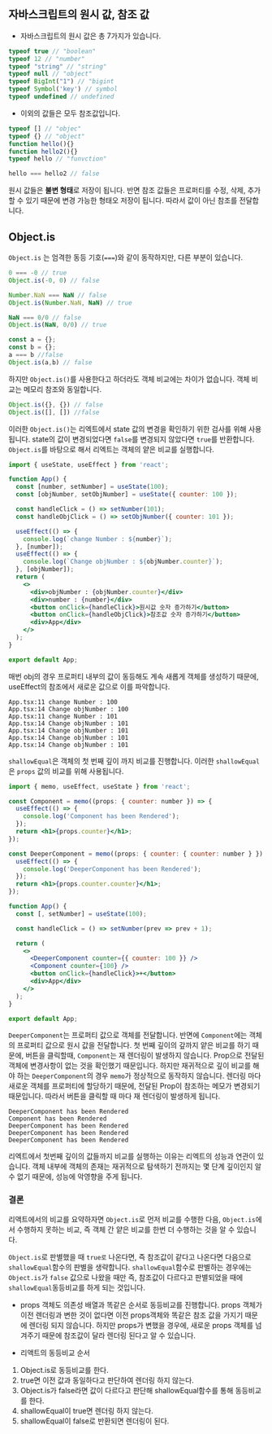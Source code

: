 ## 자바스크립트의 원시 값, 참조 값
- 자바스크립트의 원시 값은 총 7가지가 있습니다.
```js
typeof true // "boolean"
typeof 12 // "number"
typeof "string" // "string"
typeof null // "object"
typeof BigInt("1") // "bigint
typeof Symbol('key') // symbol
typeof undefined // undefined 
```


- 이외의 값들은 모두 참조값입니다. 
```js
typeof [] // "objec"
typeof {} // "object"
function hello(){}
function hello2(){}
typeof hello // "funvction"

hello === hello2 // false
```
원시 값들은 **불변 형태**로 저장이 됩니다. 반면 참조 값들은 프로퍼티를 수정, 삭제, 추가 할 수 있기 때문에 변경 가능한 형태오 저장이 됩니다. 따라서 값이 아닌 참조를 전달합니다. 

## Object.is 
`Object.is` 는 엄격한 동등 기호(`===`)와 같이 동작하지만, 다른 부분이 있습니다.
```js
0 === -0 // true
Object.is(-0, 0) // false

Number.NaN === NaN // false
Object.is(Number.NaN, NaN) // true

NaN === 0/0 // false
Object.is(NaN, 0/0) // true

const a = {};
const b = {};
a === b //false
Object.is(a,b) // false
```

하지만 `Object.is()`를 사용한다고 하더라도 객체 비교에는 차이가 없습니다. 객체 비교는 메모리 참조와 동일합니다. 
```js
Object.is({}, {}) // false
Object.is([], []) //false
```

이러한 `Object.is()`는 리엑트에서 state 값의 변경을 확인하기 위한 검사를 위해 사용됩니다. 
state의 값이 변경되었다면 `false`를 변경되지 않았다면 `true`를 반환합니다. `Object.is`를 바탕으로 해서 리엑트는 객체의 얕은 비교를 실행합니다. 
```jsx
import { useState, useEffect } from 'react';

function App() {
  const [number, setNumber] = useState(100);
  const [objNumber, setObjNumber] = useState({ counter: 100 });

  const handleClick = () => setNumber(101);
  const handleObjClick = () => setObjNumber({ counter: 101 });

  useEffect(() => {
    console.log(`change Number : ${number}`);
  }, [number]);
  useEffect(() => {
    console.log(`Change objNumber : ${objNumber.counter}`);
  }, [objNumber]);
  return (
    <>
      <div>objNumber : {objNumber.counter}</div>
      <div>number : {number}</div>
      <button onClick={handleClick}>원시값 숫자 증가하기</button>
      <button onClick={handleObjClick}>참조값 숫자 증가하기</button>
      <div>App</div>
    </>
  );
}

export default App;
```
매번 obj의 경우 프로퍼티 내부의 값이 동등해도 계속 새롭게 객체를 생성하기 때문에, useEffect의 참조에서 새로운 값으로 이를 파악합니다.
```
App.tsx:11 change Number : 100
App.tsx:14 Change objNumber : 100
App.tsx:11 change Number : 101
App.tsx:14 Change objNumber : 101
App.tsx:14 Change objNumber : 101
App.tsx:14 Change objNumber : 101
App.tsx:14 Change objNumber : 101
```


`shallowEqual`은 객체의 첫 번째 깊이 까지 비교를 진행합니다. 이러한 `shallowEqual`은 `props` 값의 비교를 위해 사용됩니다.

```jsx
import { memo, useEffect, useState } from 'react';

const Component = memo((props: { counter: number }) => {
  useEffect(() => {
    console.log('Component has been Rendered');
  });
  return <h1>{props.counter}</h1>;
});

const DeeperComponent = memo((props: { counter: { counter: number } }) => {
  useEffect(() => {
    console.log('DeeperComponent has been Rendered');
  });
  return <h1>{props.counter.counter}</h1>;
});

function App() {
  const [, setNumber] = useState(100);

  const handleClick = () => setNumber(prev => prev + 1);

  return (
    <>
      <DeeperComponent counter={{ counter: 100 }} />
      <Component counter={100} />
      <button onClick={handleClick}>+</button>
      <div>App</div>
    </>
  );
}

export default App;
```
`DeeperComponent`는 프로퍼티 값으로 객체를 전달합니다. 반면에 `Component`에는 객체의 프로퍼티 값으로 원시 값을 전달합니다. 첫 번째 깊이의 갚까지 얕은 비교를 하기 때문에, 버튼을 클릭할때, `Component`는 재 렌더링이 발생하지 않습니다. Prop으로 전달된 객체에 변경사항이 없는 것을 확인했기 때문입니다. 하지만 재귀적으로 깊이 비교를 해야 하는 `DeeperComponent`의 경우 `memo`가 정상적으로 동작하지 않습니다. 렌더링 마다 새로운 객체를 프로퍼티에 할당하기 때문에, 전달된 Prop이 참조하는 메모가 변경되기 때문입니다. 따라서 버튼을 클릭할 때 마다 재 렌더링이 발생하게 됩니다. 
```
DeeperComponent has been Rendered
Component has been Rendered
DeeperComponent has been Rendered
DeeperComponent has been Rendered
DeeperComponent has been Rendered
```

리엑트에서 첫번째 깊이의 값들까지 비교를 실행하는 이유는 리엑트의 성능과 연관이 있습니다. 객체 내부에 객체의 존재는 재귀적으로 탐색하기 전까지는 몇 단계 깊이인지 알 수 없기 때문에, 성능에 악영향을 주게 됩니다.

### 결론 
리액트에서의 비교를 요약하자면 `Object.is`로 먼저 비교를 수행한 다음, `Object.is`에서 수행하지 못하는 비교, 즉 객체 간 얕은 비교를 한번 더 수행하는 것을 알 수 있습니다.

`Object.is`로 판별했을 때 `true로` 나온다면, 즉 참조값이 같다고 나온다면 다음으로 `shallowEqual`함수의 판별을 생략합니다. `shallowEqual`함수로 판별하는 경우에는 `Object.is`가 `false` 값으로 나왔을 때만 즉, 참조값이 다르다고 판별되었을 때에 `shallowEqual`동등비교를 하게 되는 것입니다.

- props 객체도 의존성 배열과 똑같은 순서로 동등비교를 진행합니다. props 객체가 이전 렌더링과 변한 것이 없다면 이전 props객체와 똑같은 참조 값을 가지기 때문에 렌더링 되지 않습니다. 하지만 props가 변했을 경우에, 새로운 props 객체를 넘겨주기 때문에 참조값이 달라 렌더링 된다고 알 수 있습니다.

- 리액트의 동등비교 순서
1. Object.is로 동등비교를 한다.
2. true면 이전 값과 동일하다고 판단하여 렌더링 하지 않는다.
3. Object.is가 false라면 값이 다르다고 판단해 shallowEqual함수를 통해 동등비교를 한다.
4. shallowEqual이 true면 렌더링 하지 않는다.
5. shallowEqual이 false로 반환되면 렌더링이 된다.